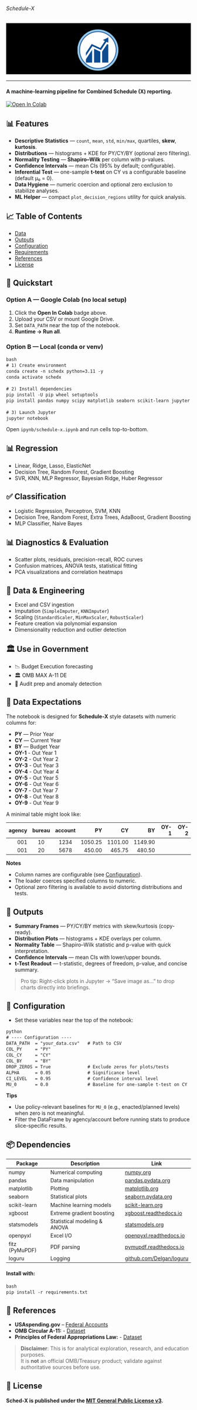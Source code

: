 ###### Schedule-X
![](https://github.com/is-leeroy-jenkins/Sched-X/blob/master/resources/images/git/schedx.png)
___
#### A machine-learning pipeline for Combined Schedule (X) reporting.

[![Open In Colab](https://colab.research.google.com/assets/colab-badge.svg)](https://colab.research.google.com/github/is-leeroy-jenkins/schedx/blob/master/schedule-x.ipynb)

## 📊 Features

- **Descriptive Statistics** — `count`, `mean`, `std`, `min/max`, quartiles, **skew**, **kurtosis**.
- **Distributions** — histograms + KDE for PY/CY/BY (optional zero filtering).
- **Normality Testing** — **Shapiro–Wilk** per column with p-values.
- **Confidence Intervals** — mean CIs (95% by default; configurable).
- **Inferential Test** — one-sample **t-test** on CY vs a configurable baseline (default μ₀ = 0).
- **Data Hygiene** — numeric coercion and optional zero exclusion to stabilize analyses.
- **ML Helper** — compact `plot_decision_regions` utility for quick analysis.



## 📈 Table of Contents

- [Data](#-data-expectations)
- [Outputs](#-outputs)
- [Configuration](#-configuration)
- [Requirements](#-requirements)
- [References](#-references)
- [License](#-license)



## 🎯 Quickstart

### Option A — Google Colab (no local setup)

1. Click the **Open In Colab** badge above.
2. Upload your CSV or mount Google Drive.
3. Set `DATA_PATH` near the top of the notebook.
4. **Runtime → Run all**.

### Option B — Local (conda or venv)

```
bash
# 1) Create environment
conda create -n schedx python=3.11 -y
conda activate schedx

# 2) Install dependencies
pip install -U pip wheel setuptools
pip install pandas numpy scipy matplotlib seaborn scikit-learn jupyter

# 3) Launch Jupyter
jupyter notebook
```

Open `ipynb/schedule-x.ipynb` and run cells top-to-bottom.

## 📊 Regression

- Linear, Ridge, Lasso, ElasticNet
- Decision Tree, Random Forest, Gradient Boosting
- SVR, KNN, MLP Regressor, Bayesian Ridge, Huber Regressor

## ✅ Classification

- Logistic Regression, Perceptron, SVM, KNN
- Decision Tree, Random Forest, Extra Trees, AdaBoost, Gradient Boosting
- MLP Classifier, Naive Bayes

## 📊 Diagnostics & Evaluation

- Scatter plots, residuals, precision-recall, ROC curves
- Confusion matrices, ANOVA tests, statistical fitting
- PCA visualizations and correlation heatmaps

## 📁 Data & Engineering

- Excel and CSV ingestion
- Imputation (`SimpleImputer`, `KNNImputer`)
- Scaling (`StandardScaler`, `MinMaxScaler`, `RobustScaler`)
- Feature creation via polynomial expansion
- Dimensionality reduction and outlier detection

## 🏛️ Use in Government

- 📉 Budget Execution forecasting
- 🏛️ OMB MAX A-11 DE 
- 🧮 Audit prep and  anomaly detection

## 🔎 Data Expectations

The notebook is designed for **Schedule-X** style datasets with numeric columns for:

- **PY** — Prior Year
- **CY** — Current Year
- **BY** — Budget Year
- **OY-1** - Out Year 1
- **OY-2** - Out Year 2
- **OY-3** - Out Year 3
- **OY-4** - Out Year 4
- **OY-5** - Out Year 5
- **OY-6** - Out Year 6
- **OY-7** - Out Year 7
- **OY-8** - Out Year 8
- **OY-9** - Out Year 9

A minimal table might look like:

| agency | bureau | account | PY      | CY      | BY      | OY-1      | OY-2       |
|-------:|:------:|:-------:|--------:|--------:|--------:|----------:|-----------:|
| 001    | 10     | 1234    | 1050.25 | 1101.00 | 1149.90 |           |            |
| 001    | 20     | 5678    |  450.00 |  465.75 |  480.50 |           |            |

**Notes**

- Column names are configurable (see [Configuration](#-configuration)).
- The loader coerces specified columns to numeric.
- Optional zero filtering is available to avoid distorting distributions and tests.



## 📏 Outputs

- **Summary Frames** — PY/CY/BY metrics with skew/kurtosis (copy-ready).
- **Distribution Plots** — histograms + KDE overlays per column.
- **Normality Table** — Shapiro–Wilk statistic and p-value with quick interpretation.
- **Confidence Intervals** — mean CIs with lower/upper bounds.
- **t-Test Readout** — t-statistic, degrees of freedom, p-value, and concise summary.

> Pro tip: Right-click plots in Jupyter → “Save image as…” to drop charts directly into briefings.



## 🎯 Configuration

- Set these variables near the top of the notebook:

```
python
# ---- Configuration ----
DATA_PATH  = "your_data.csv"   # Path to CSV
COL_PY     = "PY"
COL_CY     = "CY"
COL_BY     = "BY"
DROP_ZEROS = True              # Exclude zeros for plots/tests
ALPHA      = 0.05              # Significance level
CI_LEVEL   = 0.95              # Confidence interval level
MU_0       = 0.0               # Baseline for one-sample t-test on CY
```

**Tips**

- Use policy-relevant baselines for `MU_0` (e.g., enacted/planned levels) when zero is not
  meaningful.
- Filter the DataFrame by agency/account before running stats to produce slice-specific results.

## 📦 Dependencies

| Package       | Description                          | Link                                               |
|---------------|--------------------------------------|----------------------------------------------------|
| numpy         | Numerical computing                   | [numpy.org](https://numpy.org/)                    |
| pandas        | Data manipulation                     | [pandas.pydata.org](https://pandas.pydata.org/)    |
| matplotlib    | Plotting                              | [matplotlib.org](https://matplotlib.org/)          |
| seaborn       | Statistical plots                     | [seaborn.pydata.org](https://seaborn.pydata.org/)  |
| scikit-learn  | Machine learning models               | [scikit-learn.org](https://scikit-learn.org/)      |
| xgboost       | Extreme gradient boosting             | [xgboost.readthedocs.io](https://xgboost.readthedocs.io/) |
| statsmodels   | Statistical modeling & ANOVA          | [statsmodels.org](https://www.statsmodels.org/)    |
| openpyxl      | Excel I/O                             | [openpyxl.readthedocs.io](https://openpyxl.readthedocs.io/) |
| fitz (PyMuPDF)| PDF parsing                           | [pymupdf.readthedocs.io](https://pymupdf.readthedocs.io/) |
| loguru        | Logging                               | [github.com/Delgan/loguru](https://github.com/Delgan/loguru) |




#### Install with:

```
bash
pip install -r requirements.txt
```



## 🧩 References

- **USAspending.gov**  – [Federal Accounts](https://www.usaspending.gov/federal_account)
- **OMB Circular A-11:** - [Dataset](https://www.kaggle.com/datasets/terryeppler/omb-circular-a-11)
- **Principles of Federal Appropriations Law:** - [Dataset](https://www.kaggle.com/datasets/terryeppler/principles-of-federal-appropriations-law)

> **Disclaimer**: This is for analytical exploration, research, and education purposes.  
> It is **not** an official OMB/Treasury product; validate against authoritative sources before use.

## 📝 License

#### Sched-X is published under the [MIT General Public License v3](https://github.com/is-leeroy-jenkins/Sched-X/blob/master/LICENSE.txt).





